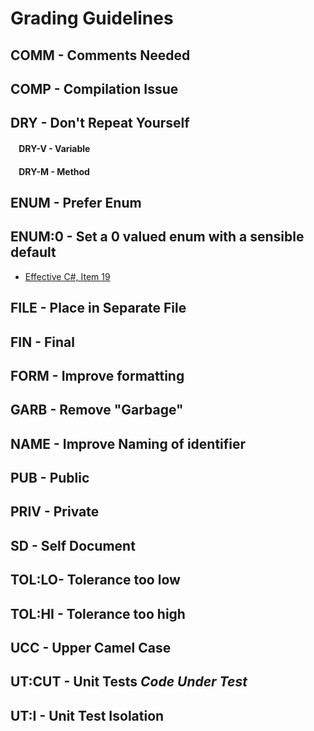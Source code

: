 # Grading Guidelines 

## COMM - Comments Needed
## COMP - Compilation Issue
## DRY - Don't Repeat Yourself

#### &nbsp;&nbsp;&nbsp;&nbsp;DRY-V - Variable
#### &nbsp;&nbsp;&nbsp;&nbsp;DRY-M - Method

## ENUM - Prefer Enum
## ENUM:0 - Set a 0 valued enum with a sensible default
  * [Effective C#, Item 19](https://books.google.com/books?id=d936ujpl_V8C&pg=PA111&lpg=PA111&dq=effective+c%23+enum+default&source=bl&ots=3ZYGYDrQuY&sig=9oFCBuXraX1mj-geChBW9dFUPN4&hl=en&sa=X&ved=0ahUKEwjj6-qr4LDSAhUU32MKHZ8LCtoQ6AEIMTAD#v=onepage&q=effective%20c%23%20enum%20default&f=false) 
  


## FILE - Place in Separate File 
## FIN - Final
## FORM - Improve formatting

## GARB - Remove "Garbage" 
## NAME - Improve Naming of identifier
## PUB - Public
## PRIV - Private
## SD - Self Document

## TOL:LO- Tolerance too low
## TOL:HI - Tolerance too high
## UCC - Upper Camel Case
## UT:CUT - Unit Tests *Code Under Test*
## UT:I - Unit Test Isolation
